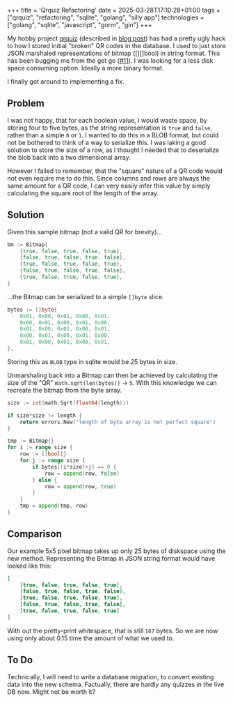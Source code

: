 +++
title = 'Qrquiz Refactoring'
date = 2025-03-28T17:10:28+01:00
tags = ["qrquiz", "refactoring", "sqlite", "golang", "silly app"]
technologies = ["golang", "sqlite", "javascript", "gorm", "gin"]
+++

My hobby project [qrquiz](https://qrquiz.sekthor.dev) (described in [blog post](../qrquiz)) has had a pretty ugly hack to how I stored initial "broken" QR codes in the database.
I used to just store JSON marshaled representations of bitmap ([][]bool) in string format.
This has been bugging me from the get go ([#11](https://github.com/sekthor/qrquiz/issues/11)).
I was looking for a less disk space consuming option.
Ideally a more binary format.

I finally got around to implementing a fix.

## Problem

I was not happy, that for each boolean value, I would waste space, by storing four to five bytes, as the string representation is `true` and `false`, rather than a simple `0` or `1`.
I wanted to do this in a BLOB format, but could not be bothered to think of a way to serialize this.
I was laking a good solution to store the size of a row, as I thought I needed that to deserialize the blob back into a two dimensional array.

However I failed to remember, that the "square" nature of a QR code would not even require me to do this.
Since columns and rows are always the same amount for a QR code, I can very easily infer this value by simply calculating the square root of the length of the array.

## Solution

Given this sample bitmap (not a valid QR for brevity)...

```go
bm := Bitmap{
    {true, false, true, false, true},
    {false, true, false, true, false},
    {true, false, true, false, true},
    {false, true, false, true, false},
    {true, false, true, false, true},
}
```

...the Bitmap can be serialized to a simple `[]byte` slice.

```go
bytes := []byte{
    0x01, 0x00, 0x01, 0x00, 0x01,
    0x00, 0x01, 0x00, 0x01, 0x00,
    0x01, 0x00, 0x01, 0x00, 0x01,
    0x00, 0x01, 0x00, 0x01, 0x00,
    0x01, 0x00, 0x01, 0x00, 0x01,
},
```

Storing this as `BLOB` type in sqlite would be 25 bytes in size.

Unmarshaling back into a Bitmap can then be achieved by calculating the size of the "QR" `math.sqrt(len(bytes))` -> `5`.
With this knowledge we can recreate the bitmap from the byte array.

```go
size := int(math.Sqrt(float64(length)))

if size*size != length {
    return errors.New("length of byte array is not perfect square")
}

tmp := Bitmap{}
for i := range size {
    row := []bool{}
    for j := range size {
        if bytes[(i*size)+j] == 0 {
            row = append(row, false)
        } else {
            row = append(row, true)
        }
    }
    tmp = append(tmp, row)
}
```

## Comparison

Our example 5x5 pixel bitmap takes up only 25 bytes of diskspace using the new method.
Representing the Bitmap in JSON string format would have looked like this:

```json
[
    [true, false, true, false, true],
    [false, true, false, true, false],
    [true, false, true, false, true],
    [false, true, false, true, false],
    [true, false, true, false, true]
]
```

With out the pretty-print whitespace, that is still `167` bytes.
So we are now using only about 0.15 time the amount of what we used to.

## To Do

Technically, I will need to write a database migration, to convert existing data into the new schema.
Factually, there are hardly any quizzes in the live DB now.
Might not be worth it?
